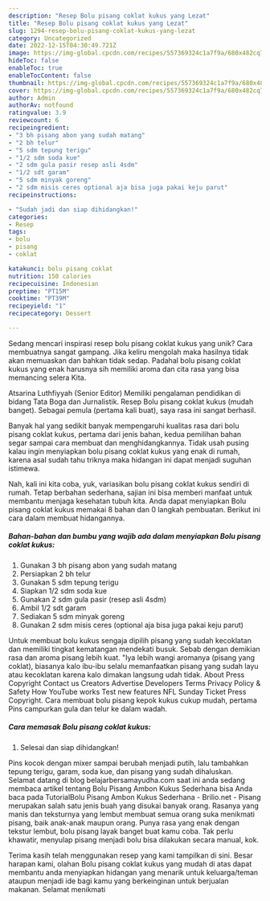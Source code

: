 ```yaml
---
description: "Resep Bolu pisang coklat kukus yang Lezat"
title: "Resep Bolu pisang coklat kukus yang Lezat"
slug: 1294-resep-bolu-pisang-coklat-kukus-yang-lezat
category: Uncategorized
date: 2022-12-15T04:30:49.721Z
image: https://img-global.cpcdn.com/recipes/557369324c1a7f9a/680x482cq70/bolu-pisang-coklat-kukus-foto-resep-utama.jpg
hideToc: false
enableToc: true
enableTocContent: false
thumbnail: https://img-global.cpcdn.com/recipes/557369324c1a7f9a/680x482cq70/bolu-pisang-coklat-kukus-foto-resep-utama.jpg
cover: https://img-global.cpcdn.com/recipes/557369324c1a7f9a/680x482cq70/bolu-pisang-coklat-kukus-foto-resep-utama.jpg
author: Admin
authorAv: notfound
ratingvalue: 3.9
reviewcount: 6
recipeingredient:
- "3 bh pisang abon yang sudah matang"
- "2 bh telur"
- "5 sdm tepung terigu"
- "1/2 sdm soda kue"
- "2 sdm gula pasir resep asli 4sdm"
- "1/2 sdt garam"
- "5 sdm minyak goreng"
- "2 sdm misis ceres optional aja bisa juga pakai keju parut"
recipeinstructions:

- "Sudah jadi dan siap dihidangkan!"
categories:
- Resep
tags:
- bolu
- pisang
- coklat

katakunci: bolu pisang coklat 
nutrition: 150 calories
recipecuisine: Indonesian
preptime: "PT15M"
cooktime: "PT39M"
recipeyield: "1"
recipecategory: Dessert

---
```





Sedang mencari inspirasi resep bolu pisang coklat kukus yang unik? Cara membuatnya sangat gampang. Jika keliru mengolah maka hasilnya tidak akan memuaskan dan bahkan tidak sedap. Padahal bolu pisang coklat kukus yang enak harusnya sih memiliki aroma dan cita rasa yang bisa memancing selera Kita.





Atsarina Luthfiyyah (Senior Editor) Memiliki pengalaman pendidikan di bidang Tata Boga dan Jurnalistik. Resep Bolu pisang coklat kukus (mudah banget). Sebagai pemula (pertama kali buat), saya rasa ini sangat berhasil.

Banyak hal yang sedikit banyak mempengaruhi kualitas rasa dari bolu pisang coklat kukus, pertama dari jenis bahan, kedua pemilihan bahan segar sampai cara membuat dan menghidangkannya. Tidak usah pusing kalau ingin menyiapkan bolu pisang coklat kukus yang enak di rumah, karena asal sudah tahu triknya maka hidangan ini dapat menjadi suguhan istimewa.






Nah, kali ini kita coba, yuk, variasikan bolu pisang coklat kukus sendiri di rumah. Tetap berbahan sederhana, sajian ini bisa memberi manfaat untuk membantu menjaga kesehatan tubuh kita. Anda dapat menyiapkan Bolu pisang coklat kukus memakai 8 bahan dan 0 langkah pembuatan. Berikut ini cara dalam membuat hidangannya.

<!--inarticleads1-->

##### Bahan-bahan dan bumbu yang wajib ada dalam menyiapkan Bolu pisang coklat kukus:

1. Gunakan 3 bh pisang abon yang sudah matang
1. Persiapkan 2 bh telur
1. Gunakan 5 sdm tepung terigu
1. Siapkan 1/2 sdm soda kue
1. Gunakan 2 sdm gula pasir (resep asli 4sdm)
1. Ambil 1/2 sdt garam
1. Sediakan 5 sdm minyak goreng
1. Gunakan 2 sdm misis ceres (optional aja bisa juga pakai keju parut)


Untuk membuat bolu kukus sengaja dipilih pisang yang sudah kecoklatan dan memiliki tingkat kematangan mendekati busuk. Sebab dengan demikian rasa dan aroma pisang lebih kuat. &#34;Iya lebih wangi aromanya (pisang yang coklat), biasanya kalo ibu-ibu selalu memanfaatkan pisang yang sudah layu atau kecoklatan karena kalo dimakan langsung udah tidak. About Press Copyright Contact us Creators Advertise Developers Terms Privacy Policy &amp; Safety How YouTube works Test new features NFL Sunday Ticket Press Copyright. Cara membuat bolu pisang kepok kukus cukup mudah, pertama Pins campurkan gula dan telur ke dalam wadah. 

<!--inarticleads2-->

##### Cara memasak Bolu pisang coklat kukus:


1. Selesai dan siap dihidangkan!

Pins kocok dengan mixer sampai berubah menjadi putih, lalu tambahkan tepung terigu, garam, soda kue, dan pisang yang sudah dihaluskan. Selamat datang di blog belajarbersamayudha.com saat ini anda sedang membaca artikel tentang Bolu Pisang Ambon Kukus Sederhana bisa Anda baca pada TutorialBolu Pisang Ambon Kukus Sederhana - Brilio.net - Pisang merupakan salah satu jenis buah yang disukai banyak orang. Rasanya yang manis dan teksturnya yang lembut membuat semua orang suka menikmati pisang, baik anak-anak maupun orang. Punya rasa yang enak dengan tekstur lembut, bolu pisang layak banget buat kamu coba. Tak perlu khawatir, menyulap pisang menjadi bolu bisa dilakukan secara manual, kok. 

Terima kasih telah menggunakan resep yang kami tampilkan di sini. Besar harapan kami, olahan Bolu pisang coklat kukus yang mudah di atas dapat membantu anda menyiapkan hidangan yang menarik untuk keluarga/teman ataupun menjadi ide bagi kamu yang berkeinginan untuk berjualan makanan. Selamat menikmati
